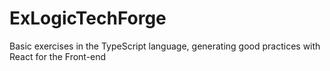 # ExLogicTechForge
Basic exercises in the TypeScript language, generating good practices with React for the Front-end
